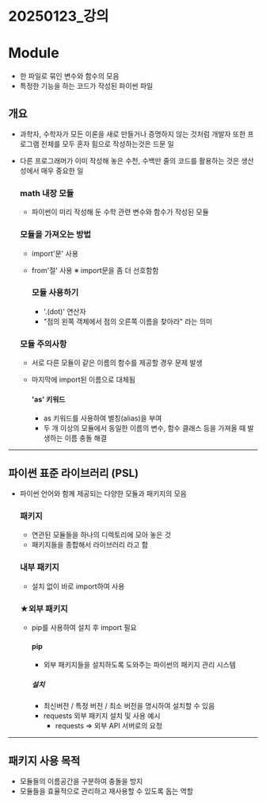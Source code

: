 # 20250123_강의
# Module
- 한 파일로 묶인 변수와 함수의 모음
- 특정한 기능을 하는 코드가 작성된 파이썬 파일

## 개요
- 과학자, 수학자가 모든 이론을 새로 만들거나 증명하지 않는 것처럼 개발자 또한 프로그램 전체를 모두 혼자 힘으로 작성하는것은 드문 일
- 다른 프로그래머가 이미 작성해 놓은 수천, 수백만 줄의 코드를 활용하는 것은 생산성에서 매우 중요한 일

    ### math 내장 모듈
    - 파이썬이 미리 작성해 둔 수학 관련 변수와 함수가 작성된 모듈

    ### 모듈을 가져오는 방법
    - import'문' 사용
    - from'절' 사용
    ※ import문을 좀 더 선호함함

        ### 모듈 사용하기
        - '.(dot)' 연산자
        - "점의 왼쪽 객체에서 점의 오른쪽 이름을 찾아라" 라는 의미

    ### 모듈 주의사항
    - 서로 다른 모듈이 같은 이름의 함수를 제공할 경우 문제 발생
    - 마지막에 import된 이름으로 대체됨

        #### 'as' 키워드
        - as 키워드를 사용하여 별칭(alias)을 부여
        - 두 개 이상의 모듈에서 동일한 이름의 변수, 함수 클래스 등을 가져올 때 발생하는 이름 충돌 해결

---

## 파이썬 표준 라이브러리 (PSL)
- 파이썬 언어와 함께 제공되는 다양한 모듈과 패키지의 모음

    ### 패키지
    - 연관된 모듈들을 하나의 디렉토리에 모아 놓은 것
    - 패키지들을 종합해서 라이브러리 라고 함

    ### 내부 패키지
    - 설치 없이 바로 import하여 사용

    ### ★외부 패키지
    - pip를 사용하여 설치 후 import 필요

        #### pip
        - 외부 패키지들을 설치하도록 도와주는 파이썬의 패키지 관리 시스템

        ##### 설치
        - 최신버전 / 특정 버전 / 최소 버전을 명시하여 설치할 수 있음
        - requests 외부 패키지 설치 및 사용 예시
            - requests => 외부 API 서버로의 요청
    
---

## 패키지 사용 목적
- 모듈들의 이름공간을 구분하여 충돌을 방지
- 모듈들을 효율적으로 관리하고 재사용할 수 있도록 돕는 역할